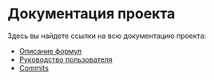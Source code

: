 # Документация проекта

Здесь вы найдете ссылки на всю документацию проекта:

- [Описание формул](docs/Formulas.md)
- [Руководство пользователя](docs/Functions.md)
- [Commits](docs/HistoryOfTheChange.md)